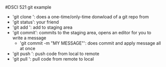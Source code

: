 #DSCI 521 git example

- 'git clone <URL>': does a one-time/only-time donwload of a git repo from <URL>
- 'git status': your friend
- 'git add <FILE>': add <FILE> to staging area
- 'git commit': commits to the staging area, opens an editor for you to write a message
    - 'git commit -m "MY MESSAGE"': does commit and apply message all at once
- 'git push <WHERE> <WHAT>': push code from local to remote
- 'git pull <WHERE> <WHAT>': pull code from remote to local
